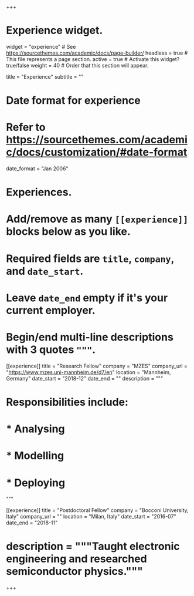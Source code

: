 +++
# Experience widget.
widget = "experience"  # See https://sourcethemes.com/academic/docs/page-builder/
headless = true  # This file represents a page section.
active = true  # Activate this widget? true/false
weight = 40  # Order that this section will appear.

title = "Experience"
subtitle = ""

# Date format for experience
#   Refer to https://sourcethemes.com/academic/docs/customization/#date-format
date_format = "Jan 2006"

# Experiences.
#   Add/remove as many `[[experience]]` blocks below as you like.
#   Required fields are `title`, `company`, and `date_start`.
#   Leave `date_end` empty if it's your current employer.
#   Begin/end multi-line descriptions with 3 quotes `"""`.
[[experience]]
  title = "Research Fellow"
  company = "MZES"
  company_url = "https://www.mzes.uni-mannheim.de/d7/en"
  location = "Mannheim, Germany"
  date_start = "2018-12"
  date_end = ""
  description = """
  # Responsibilities include:
  
  # * Analysing
  # * Modelling
  # * Deploying
  """

[[experience]]
  title = "Postdoctoral Fellow"
  company = "Bocconi University, Italy"
  company_url = ""
  location = "Milan, Italy"
  date_start = "2016-07"
  date_end = "2018-11"
  # description = """Taught electronic engineering and researched semiconductor physics."""

+++
